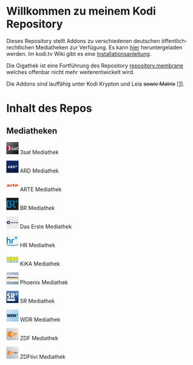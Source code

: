 # Willkommen zu meinem Kodi Repository

Dieses Repository stellt Addons zu verschiedenen deutschen öffentlich-rechtlichen Mediatheken zur Verfügung.
Es kann [hier](https://raw.githubusercontent.com/68000a/Gigathek/master/Gigathek.zip) heruntergeladen werden.
Im kodi.tv Wiki gibt es eine [Installationsanleitung](https://kodi.wiki/view/HOW-TO:Install_add-ons_from_zip_files).

Die Gigathek ist eine Fortführung des Repository [repository.membrane](https://github.com/prof-membrane/repository.membrane)
welches offenbar nicht mehr weiterentwickelt wird.

Die Addons sind lauffähig unter Kodi Krypton und Leia ~~sowie Matrix~~ [[1](https://www.kodinerds.net/index.php/Thread/69004-Ich-bin-mit-KODI-am-Ende/?postID=578189#post578189)].

# Inhalt des Repos

## Mediatheken

<img src="https://github.com/68000a/Gigathek/blob/master/code/plugin.video.3satmediathek/icon.png?raw=true" width="32"> 3sat Mediathek

<img src="https://github.com/68000a/Gigathek/blob/master/code/plugin.video.ardmediathek_de/icon.png?raw=true" width="32"> ARD Mediathek

<img src="https://github.com/68000a/Gigathek/blob/master/code/plugin.video.artemediathek/icon.png?raw=true" width="32"> ARTE Mediathek

<img src="https://github.com/68000a/Gigathek/blob/master/code/plugin.video.brmediathek/icon.png?raw=true" width="32"> BR Mediathek

<img src="https://github.com/68000a/Gigathek/blob/master/code/plugin.video.daserstemediathek/icon.png?raw=true" width="32"> Das Erste Mediathek

<img src="https://github.com/68000a/Gigathek/blob/master/code/plugin.video.hrmediathek/icon.png?raw=true" width="32"> HR Mediathek

<img src="https://github.com/68000a/Gigathek/blob/master/code/plugin.video.kikamediathek/icon.png?raw=true" width="32"> KiKA Mediathek

<img src="https://github.com/68000a/Gigathek/blob/master/code/plugin.video.phoenixmediathek/icon.png?raw=true" width="32"> Phoenix Mediathek

<img src="https://github.com/68000a/Gigathek/blob/master/code/plugin.video.srmediathek/icon.png?raw=true" width="32"> SR Mediathek

<img src="https://github.com/68000a/Gigathek/blob/master/code/plugin.video.wdrmediathek/icon.png?raw=true" width="32"> WDR Mediathek

<img src="https://github.com/68000a/Gigathek/blob/master/code/plugin.video.zdf_de_lite/icon.png?raw=true" width="32"> ZDF Mediathek

<img src="https://github.com/68000a/Gigathek/blob/master/code/plugin.video.zdftivi/icon.png?raw=true" width="32"> ZDFtivi Mediathek
